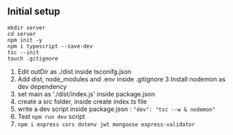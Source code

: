## Initial setup
```
mkdir server
cd server
npm init -y
npm i typescript --save-dev
tsc --init   
touch .gitignore

```
1. Edit outDir as ./dist inside tsconifg.json
2. Add dist, node_modules and .env inside .gitignore
3 Install nodemon as dev dependency
4. set main as './dist/index.js' inside package.json
5. create a src folder, inside create index.ts file
6. write a dev script inside package.json : `"dev": "tsc --w & nodemon"`
7. Test `npm run dev` script
8. `npm i express cors dotenv jwt mongoose express-validator`
